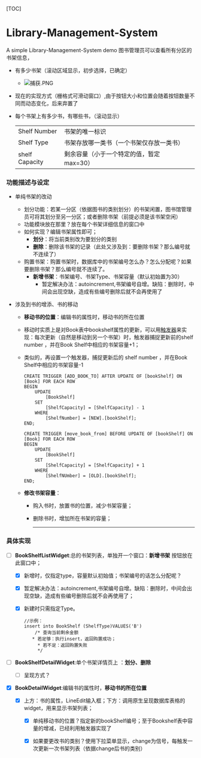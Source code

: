 [TOC]



# Library-Management-System

A  simple Library-Management-System demo
图书管理员可以查看所有分区的书架信息，

- 有多少书架（滚动区域显示，初步选择，已确定）

  - ![捕获.PNG](https://i.loli.net/2019/10/20/FIblgMO4SzXA6aG.png)

- 现在的实现方式（栅格式可滑动窗口）,由于按钮大小和位置会随着按钮数量不同而动态变化，后来弃置了

- 每个书架上有多少书，有哪些书，（滚动显示）

  |                |                                          |      |
  | -------------- | ---------------------------------------- | ---- |
  | Shelf Number   | 书架的唯一标识                           |      |
  | Shelf Type     | 书架存放哪一类书（一个书架仅存放一类书） |      |
  | shelf Capacity | 剩余容量（小于一个特定的值，暂定max=30） |      |

  

### 功能描述与设定

- 单纯书架的改动

  - 划分功能：若某一分区（依据图书的类别划分）的书架闲置，图书馆管理员可将其划分至另一分区；或者删除书架（前提必须是该书架空闲）
  - 功能模块放在那里？放在每个书架详细信息的窗口中
  - 如何实现？编辑书架属性即可；
    - **划分**：将当前类别改为要划分的类别
    - **删除**：删除该书架的记录（此处又涉及到：要删除书架？那么编号就不连续了）
  - 购置书架：购置书架时，数据库中的书架编号怎么办？怎么分配呢？如果要删除书架？那么编号就不连续了。
    - **新增书架**：书架编号、书架Type、书架容量（默认初始置为30）
      - 暂定解决办法：autoincrement,书架编号自增。缺陷：删除时，中间会出现空缺，造成有些编号删除后就不会再使用了

- 涉及到书的增添、书的移动

  - **移动书的位置**：编辑书的属性时，移动书的所在位置

  -  移动时实质上是对Book表中bookshelf属性的更新，可以用<u>触发器</u>来实现：每次更新（自然是移动到另一个书架）时，触发器捕捉更新前的shelf number ，并在Book Shelf中相应的书架容量+1；

  - 类似的，再设置一个触发器，捕捉更新后的   shelf number ，并在Book Shelf中相应的书架容量-1

    ```sqlite
    CREATE TRIGGER [ADD_BOOK_TO] AFTER UPDATE OF [bookShelf] ON [Book] FOR EACH ROW
    BEGIN
        UPDATE
            [BookShelf]
        SET
            [ShelfCapacity] = [ShelfCapacity] - 1
        WHERE
            [ShelfNumber] = [NEW].[bookShelf];
    END;
    
    CREATE TRIGGER [move_book_from] BEFORE UPDATE OF [bookShelf] ON [Book] FOR EACH ROW
    BEGIN
        UPDATE
            [BookShelf]
        SET
            [ShelfCapacity] = [ShelfCapacity] + 1
        WHERE
            [ShelfNUmber] = [OLD].[bookShelf];
    END;
    ```

  - **修改书架容量**：

    - 购入书时，放置书的位置，减少书架容量；
    
    - 删除书时，增加所在书架的容量；
    
      ------

### 具体实现

- [ ] **BookShelfListWidget**:总的书架列表，单独开一个窗口：**新增书架** 按钮放在此窗口中；

  - [x] 新增时，仅指定type，容量默认初始值；书架编号的话怎么分配呢？

  - [x] 暂定解决办法：autoincrement,书架编号自增。缺陷：删除时，中间会出现空缺，造成有些编号删除后就不会再使用了；

  - [x] 新建时只需指定Type。

    ```sqlite
    //示例：
    insert into BookShelf (ShelfType)VALUES('B')
        /* 查询当前剩余金额
       * 若足够：执行insert，返回购置成功；
         * 若不足：返回购置失败
         */
    
    ```
    
    

- [ ] **BookShelfDetailWidget**:单个书架详情页上 ：**划分、删除**

  - [ ] 呈现方式？
  
- [x] **BookDetailWidget**:编辑书的属性时，**移动书的所在位置**

  - [x] 上方：书的属性，LineEdit输入框；下方：调用原生呈现数据库表格的widget，用来显示书架列表；
    - [x] 单纯移动书的位置？指定新的bookShelf编号；至于Bookshelf表中容量的增减，已经利用触发器实现了
    - [x] 如果要更改书的类别？使用下拉菜单显示，change为信号，每触发一次更新一次书架列表（依据change后书的类别）

